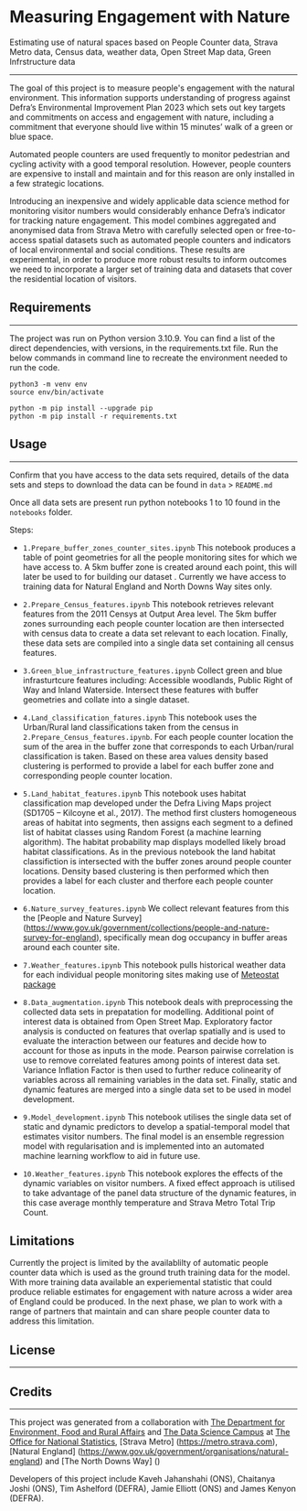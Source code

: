 # Measuring Engagement with Nature

Estimating use of natural spaces based on People Counter data, Strava Metro data, Census data, weather data, Open Street Map data, Green Infrstructure data

________________________________________________________________
The goal of this project is to measure people's engagement with the natural environment. This information supports understanding of progress against Defra’s Environmental Improvement Plan 2023 which sets out key targets and commitments on access and engagement with nature, including a commitment that everyone should live within 15 minutes’ walk of a green or blue space.

Automated people counters are used frequently to monitor pedestrian and cycling activity with a good temporal resolution. However, people counters are expensive to install and maintain and for this reason are only installed in a few strategic locations. 

Introducing an inexpensive and widely applicable data science method for monitoring visitor numbers would considerably enhance Defra’s indicator for tracking nature engagement. This model combines aggregated and anonymised data from Strava Metro with carefully selected open or free-to-access spatial datasets such as automated people counters and indicators of local environmental and social conditions. These results are experimental, in order to produce more robust results to inform outcomes we need to incorporate a larger set of training data and datasets that cover the residential location of visitors. 


## Requirements
_________________________________________________________________

The project was run on Python version 3.10.9. You can find a list of the direct dependencies, with versions, in the requirements.txt file.
Run the below commands in command line to recreate the environment needed to run the code.

```shell
python3 -m venv env
source env/bin/activate

python -m pip install --upgrade pip
python -m pip install -r requirements.txt

```


## Usage
_________________________________________________________________
Confirm that you have access to the data sets required, details of the data sets and steps to download the data can be found in `data` > `README.md`

Once all data sets are present run python notebooks 1 to 10 found in the `notebooks` folder. 

Steps:

* `1.Prepare_buffer_zones_counter_sites.ipynb` This notebook produces a table of point geometries for all the people monitoring sites for which we have access to. A 5km buffer zone is created around each point, this will later be used to for building our dataset . Currently we have access to training data for Natural England and North Downs Way sites only.

* `2.Prepare_Census_features.ipynb` This notebook retrieves relevant features from the 2011 Censys at Output Area level. The 5km buffer zones surrounding each people counter location are then intersected with census data to create a data set relevant to each location. Finally, these data sets are compiled into a single data set containing all census features.

* `3.Green_blue_infrastructure_features.ipynb` Collect green and blue infrasturtcure features including: Accessible woodlands, Public Right of Way and Inland Waterside. Intersect these features with buffer geometries and collate into a single dataset.

* `4.Land_classification_fatures.ipynb` This notebook uses the Urban/Rural land classifications taken from the census in `2.Prepare_Census_features.ipynb`. For each people counter location the sum of the area in the buffer zone that corresponds to each Urban/rural classification is taken. Based on these area values density based clustering is performed to provide a label for each buffer zone and corresponding people counter location. 

* `5.Land_habitat_features.ipynb` This notebook uses habitat classification map developed under the Defra Living Maps project (SD1705 – Kilcoyne et al., 2017). The method first clusters homogeneous areas of habitat into segments, then assigns each segment to a defined list of habitat classes using Random Forest (a machine learning algorithm). The habitat probability map displays modelled likely broad habitat classifications. As in the previous notebook the land habitat classifiction is intersected with the buffer zones around people counter locations. Density based clustering is then performed which then provides a label for each cluster and therfore each people counter location.

* `6.Nature_survey_features.ipynb` We collect relevant features from this the [People and Nature Survey] (https://www.gov.uk/government/collections/people-and-nature-survey-for-england), specifically mean dog occupancy in buffer areas around each counter site.

* `7.Weather_features.ipynb` This notebook pulls historical weather data for each individual people monitoring sites making use of [Meteostat package](https://meteostat.net/en/blog/obtain-weather-data-any-location-python)

* `8.Data_augmentation.ipynb` This notebook deals with preprocessing the collected data sets in prepatation for modelling. Additional point of interest data is obtained from Open Street Map. Exploratory factor analysis is conducted on features that overlap spatially and is used to evaluate the interaction between our features and decide how to account for those as inputs in the mode. Pearson pairwise correlation is use to remove correlated features among points of interest data set. Variance Inflation Factor is then used to further reduce colinearity of variables across all remaining variables in the data set. Finally, static and dynamic features are merged into a single data set to be used in model development.

* `9.Model_development.ipynb` This notebook utilises the single data set of static and dynamic predictors to develop a spatial-temporal model that estimates visitor numbers. The final model is an ensemble regression model with regularisation and is implemented into an automated machine learning workflow to aid in future use.

* `10.Weather_features.ipynb` This notebook explores the effects of the dynamic variables on visitor numbers. A fixed effect approach is utilised to take advantage of the panel data structure of the dynamic features, in this case average monthly temperature and Strava Metro Total Trip Count.


## Limitations

Currently the project is limited by the availablilty of automatic people counter data which is used as the ground truth training data for the model. With more training data available an experiemental statistic that could produce reliable estimates for engagement with nature across a wider area of England could be produced.  In the next phase, we plan to work with a range of partners that maintain and can share people counter data to address this limitation.

## License
_________________________________________________________________


## Credits
_________________________________________________________________

This project was generated from a collaboration with [The Department for Environment, Food and Rural Affairs](https://www.gov.uk/government/organisations/department-for-environment-food-rural-affairs) and [The Data Science Campus](https://datasciencecampus.ons.gov.uk/) at [The Office for National Statistics](https://www.ons.gov.uk/), [Strava Metro] (https://metro.strava.com), [Natural England] (https://www.gov.uk/government/organisations/natural-england) and [The North Downs Way] () 

Developers of this project include Kaveh Jahanshahi (ONS),  Chaitanya Joshi (ONS), Tim Ashelford (DEFRA), Jamie Elliott (ONS) and James Kenyon (DEFRA). 
